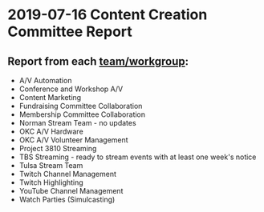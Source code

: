 # 2019-07-16 Content Creation Committee Report

## Report from each [team/workgroup](https://github.com/techlahoma/broadcasting/blob/master/Teams/teams.md):

* A/V Automation
* Conference and Workshop A/V
* Content Marketing
* Fundraising Committee Collaboration
* Membership Committee Collaboration
* Norman Stream Team - no updates
* OKC A/V Hardware
* OKC A/V Volunteer Management
* Project 3810 Streaming
* TBS Streaming - ready to stream events with at least one week's notice
* Tulsa Stream Team
* Twitch Channel Management
* Twitch Highlighting
* YouTube Channel Management
* Watch Parties (Simulcasting)
